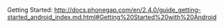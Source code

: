 Getting Started: http://docs.phonegap.com/en/2.4.0/guide_getting-started_android_index.md.html#Getting%20Started%20with%20Android
